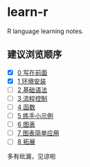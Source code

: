 # learn-r
R language learning notes.

## 建议浏览顺序

- [x] [0 写在前面](https://github.com/guoruibiao/learn-r/raw/master/0-写在前面.md)
- [x] [1 环境安装](https://github.com/guoruibiao/learn-r/raw/master/1-chapter.md)
- [ ] [2 基础语法](https://github.com/guoruibiao/learn-r/raw/master/2-chapter.md)
- [ ] [3 流程控制](https://github.com/guoruibiao/learn-r/raw/master/3-chapter.md)
- [ ] [4 函数](https://github.com/guoruibiao/learn-r/raw/master/4-chapter.md)
- [ ] [5 练手小示例](https://github.com/guoruibiao/learn-r/raw/master/5-chapter.md)
- [ ] [6 图表](https://github.com/guoruibiao/learn-r/raw/master/6-chapter.md)
- [ ] [7 图表简单应用](https://github.com/guoruibiao/learn-r/raw/master/7-chapter.md)
- [ ] [8 拓展](https://github.com/guoruibiao/learn-r/raw/master/8-chapter.md)

多有纰漏，见谅啦
